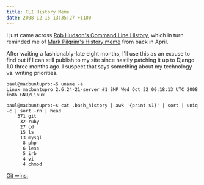 ```yaml
---
title: CLI History Meme
date: 2008-12-15 13:35:27 +1100
---
```

<p>I just came across <a href="http://rob.cogit8.org/blog/2008/Apr/11/command-line-history/" title="Command Line History">Rob Hudson's Command Line History</a>, which in turn reminded me of <a href="http://diveintomark.org/archives/2008/04/15/history-meme" title="History meme [dive into mark]">Mark Pilgrim's History meme</a> from back in April.</p>

<p>After waiting a fashionably-late eight months, I'll use this as an excuse to find out if I can still publish to my site since hastily patching it up to Django 1.0 three months ago.  I suspect that says something about my technology vs. writing priorities.</p>

```text
paul@macbuntupro:~$ uname -a
Linux macbuntupro 2.6.24-21-server #1 SMP Wed Oct 22 00:18:13 UTC 2008 i686 GNU/Linux

paul@macbuntupro:~$ cat .bash_history | awk '{print $1}' | sort | uniq -c | sort -rn | head
    371 git
     32 ruby
     27 cd
     15 ls
     13 mysql
      8 php
      6 less
      5 irb
      4 vi
      4 chmod
```

<p><a href="http://whygitisbetterthanx.com/" title="Why Git is Better than X">Git wins.</a></p>
